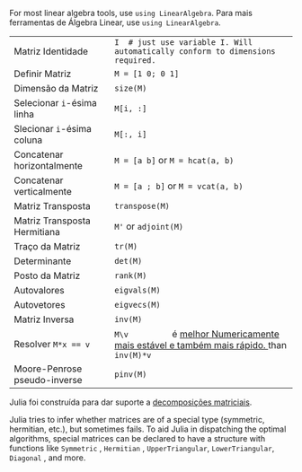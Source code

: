For most linear algebra tools, use `using LinearAlgebra`.
Para mais ferramentas de Álgebra Linear, use `using LinearAlgebra`.

|                                |                                                                                                                                            |
| ------------------------------ | ------------------------------------------------------------------------------------------------------------------------------------------ |
| Matriz Identidade              | `I  # just use variable I. Will automatically conform to dimensions required.         `                                                    |
| Definir Matriz                 | `M = [1 0; 0 1]         `                                                                                                                  |
| Dimensão da Matriz             | `size(M)         `                                                                                                                         |
| Selecionar `i`-ésima linha     | `M[i, :]`                                                                                                                                  |
| Slecionar `i`-ésima coluna     | `M[:, i]`                                                                                                                                  |
| Concatenar horizontalmente     | `M = [a b]` or `M = hcat(a, b)`                                                                                                            |
| Concatenar verticalmente       | `M = [a ; b]` or `M = vcat(a, b)`                                                                                                          |
| Matriz Transposta              | `transpose(M)`                                                                                                                             |
| Matriz Transposta Hermitiana   | `M'` or `adjoint(M)`                                                                                                                       |
| Traço da Matriz                | `tr(M)`                                                                                                                                    |
| Determinante                   | `det(M)`                                                                                                                                   |
| Posto da Matriz                | `rank(M)`                                                                                                                                  |
| Autovalores                    | `eigvals(M)`                                                                                                                               |
| Autovetores                    | `eigvecs(M)`                                                                                                                               |
| Matriz Inversa                 | `inv(M)`                                                                                                                                   |
| Resolver `M*x == v`            | `M\v         ` é <a class="tooltip" href="#">melhor <span> Numericamente mais estável e também mais rápido. </span></a> than `inv(M)*v`    |
| Moore-Penrose pseudo-inverse   | `pinv(M)`                                                                                                                                  |

Julia foi construída para dar suporte a [decomposições matriciais](https://docs.julialang.org/en/v1.0.0/stdlib/LinearAlgebra/).

Julia tries to infer whether matrices are of a special type (symmetric,
hermitian, etc.), but sometimes fails. To aid Julia in dispatching the
optimal algorithms, special matrices can be declared to have a structure
with functions like `Symmetric` , `Hermitian` , `UpperTriangular`, `LowerTriangular`,
`Diagonal` , and more.
